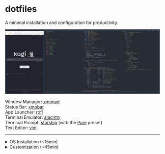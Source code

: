 # dotfiles

A minimal installation and configuration for productivity.

![screenshot](/screenshot.jpg)

Window Manager: [xmonad](https://xmonad.org/)\
Status Bar: [xmobar](https://hackage.haskell.org/package/xmobar)\
App Launcher: [rofi](https://davatorium.github.io/rofi/)\
Terminal Emulator: [alacritty](https://github.com/alacritty/alacritty)\
Terminal Prompt: [starship](https://starship.rs/) (with the [Pure](https://starship.rs/presets/pure-preset.html) preset)\
Text Editor: [vim](https://www.vim.org/)

---

<details>
<summary>OS Installation (~15min)</summary>
<br>

Go through the Pre-Installation steps:
1. [Acquire an installation image](https://wiki.archlinux.org/title/installation_guide#Pre-installation)
2. [Verify signature](https://wiki.archlinux.org/title/installation_guide#Prepare_an_installation_medium)
3. [Prepare an installation medium](https://wiki.archlinux.org/title/installation_guide#Prepare_an_installation_medium)
4. [Boot the live environment](https://wiki.archlinux.org/title/installation_guide#Prepare_an_installation_medium)

Use the [archinstall](https://wiki.archlinux.org/title/archinstall) helper:

5. ```archinstall``` when prompted
6. Configure the installation:

| Field                     | Selection                                                     |
|---------------------------|---------------------------------------------------------------|
| Archinstall Language      | English (100%)                                                |
| Mirrors/Mirror region     | United Kingdom                                                |
| Locales/Keyboard layout   | us                                                            |
| Locales/Locale language   | en_US                                                         |
| Locales/Locale encoding   | UTF-8                                                         |
| Disk configuration        | Use a best-effort default partition layout → *disk* → ext4    |
| Disk encryption           | *Encryption password*                                         |
| Bootloader                | Grub                                                          |
| Swap                      | True                                                          |
| Host name                 | *host name*                                                   |
| Root password             | *root password*                                               |
| User account              | *user account*                                                |
| Profile                   | Minimal                                                       |
| Audio                     | Pipewire                                                      |
| Kernels                   | linux                                                         |
| Additional Packages       | git                                                           |
| Network configuration     | Use NetworkManager                                            |
| Timezone                  | Europe/London                                                 |
| Automatic time sync (NTP) | True                                                          |
| Optional Repositories     | multilib                                                      |

7. `reboot` when finished.
8. Enter the BIOS and boot the chosen harddrive, then login.
</details>

<details>
<summary>Customization (~45min)</summary>
<br>

1. Clone this repo
```
git clone https://github.com/callumr00/dotfiles.git ~/.dotfiles
```
2. Run the install script
```
~/.dotfiles/install.sh
```
3. `reboot` and login 
4. Enter the desktop environment with `startx`
</details>
